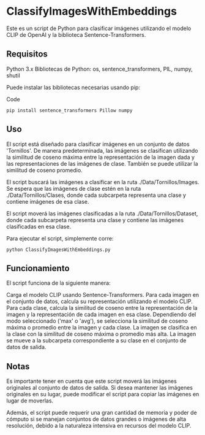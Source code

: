 # ClassifyImagesWithEmbeddings
Este es un script de Python para clasificar imágenes utilizando el modelo CLIP de OpenAI y la biblioteca Sentence-Transformers.

## Requisitos
Python 3.x
Bibliotecas de Python: os, sentence_transformers, PIL, numpy, shutil

Puede instalar las bibliotecas necesarias usando pip:

Code
```
pip install sentence_transformers Pillow numpy
```

## Uso
El script está diseñado para clasificar imágenes en un conjunto de datos 'Tornillos'. De manera predeterminada, las imágenes se clasifican utilizando la similitud de coseno máxima entre la representación de la imagen dada y las representaciones de las imágenes de clase. También se puede utilizar la similitud de coseno promedio.

El script buscará las imágenes a clasificar en la ruta ./Data/Tornillos/Images. Se espera que las imágenes de clase estén en la ruta ./Data/Tornillos/Clases, donde cada subcarpeta representa una clase y contiene imágenes de esa clase.

El script moverá las imágenes clasificadas a la ruta ./Data/Tornillos/Dataset, donde cada subcarpeta representa una clase y contiene las imágenes clasificadas en esa clase.

Para ejecutar el script, simplemente corre:
```
python ClassifyImagesWithEmbeddings.py
```

## Funcionamiento
El script funciona de la siguiente manera:

Carga el modelo CLIP usando Sentence-Transformers.
Para cada imagen en el conjunto de datos, calcula su representación utilizando el modelo CLIP.
Para cada clase, calcula la similitud de coseno entre la representación de la imagen y la representación de cada imagen en esa clase.
Dependiendo del modo seleccionado ('max' o 'avg'), se selecciona la similitud de coseno máxima o promedio entre la imagen y cada clase.
La imagen se clasifica en la clase con la similitud de coseno máxima o promedio más alta.
La imagen se mueve a la subcarpeta correspondiente a su clase en el conjunto de datos de salida.

## Notas
Es importante tener en cuenta que este script moverá las imágenes originales al conjunto de datos de salida. Si desea mantener las imágenes originales en su lugar, puede modificar el script para copiar las imágenes en lugar de moverlas.

Además, el script puede requerir una gran cantidad de memoria y poder de cómputo si se manejan conjuntos de datos grandes o imágenes de alta resolución, debido a la naturaleza intensiva en recursos del modelo CLIP.
